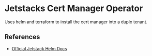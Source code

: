 # Jetstacks Cert Manager Operator  

Uses helm and terraform to install the cert manager into a duplo tenant. 

## References  
  - [Official Jetstack Helm Docs](https://cert-manager.io/docs/installation/helm/)
